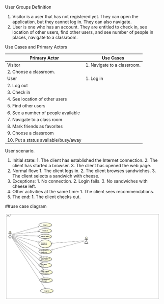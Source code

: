 User Groups Definition
1.	Visitor is a user that has not registered yet. They can open the application, but they cannot log in. They can also navigate.
2.	User is one who has an account. They are entitled to check in, see location of other users, find other users, and see number of people in places, navigate to a classroom.

Use Cases and Primary Actors

| Primary Actor	| Use Cases |
| ---- | ---- |
Visitor	 | 1.	Navigate to a classroom. |
 | 2.	Choose a classroom. |
User	|1.	Log in|
|2.	Log out|
|3.	Check in|
|4.	See location of other users|
|5.	Find other users|
|6.	See a number of people available|
|7.	Navigate to a class room|
|8.	Mark friends as favorites|
|9.	Choose a classroom|
|10.	Put a status available/busy/away|




User scenario.
1. Initial state:
        1. The client has established the Internet connection.
        2. The client has started a browser.
        3. The client has opened the web page.
2. Normal flow:
        1. The client logs in.
        2. The client browses sandwiches.
        3. The client selects a sandwich with cheese.
3. Exceptions:
        1. No connection.
        2. Login fails.
        3. No sandwiches with cheese left.
4. Other activities at the same time:
        1. The client sees recommendations.
5. The end:
        1. The client checks out.

##use case diagram

![fallback text](UseCaseDiagram.png)
